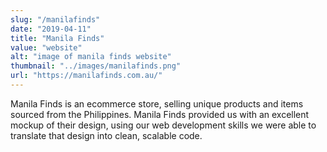 ```yaml
---
slug: "/manilafinds"
date: "2019-04-11"
title: "Manila Finds"
value: "website"
alt: "image of manila finds website"
thumbnail: "../images/manilafinds.png"
url: "https://manilafinds.com.au/"
---
```


Manila Finds is an ecommerce store, selling unique products and items sourced from the Philippines.
Manila Finds provided us with an excellent mockup of their design, using our web development skills we were able to translate that design into clean, scalable code.
